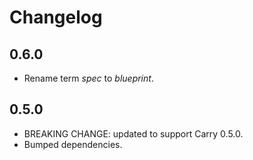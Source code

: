 # Changelog

## 0.6.0

- Rename term *spec* to *blueprint*.

## 0.5.0

- BREAKING CHANGE: updated to support Carry 0.5.0.
- Bumped dependencies.